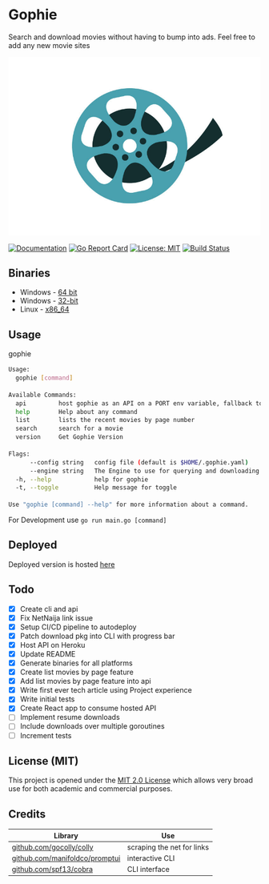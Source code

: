 # Gophie

Search and download movies without having to bump into ads. Feel free to add any new movie sites

![Demo](assets/reel.jpeg)

[![Documentation](https://img.shields.io/badge/godoc-reference-blue.svg?style=flat-square)](https://godoc.org/github.com/bisoncorps/gophie)
[![Go Report Card](https://goreportcard.com/badge/github.com/bisoncorps/gophie)](https://goreportcard.com/report/github.com/bisoncorps/gophie)
[![License: MIT](https://img.shields.io/badge/License-MIT-yellow.svg)](https://opensource.org/licenses/MIT)
[![Build Status](https://travis-ci.org/bisoncorps/gophie.svg?branch=master)](https://travis-ci.org/bisoncorps/gophie)

## Binaries

- Windows - [64 bit](bin/windows/64-bit/gophie)
- Windows - [32-bit](bin/windows/32-bit/gophie)
- Linux - [x86_64](bin/linux/x86-64/gophie)

## Usage

gophie

```bash
Usage:
  gophie [command]

Available Commands:
  api         host gophie as an API on a PORT env variable, fallback to set argument                                                                
  help        Help about any command
  list        lists the recent movies by page number
  search      search for a movie
  version     Get Gophie Version

Flags:
      --config string   config file (default is $HOME/.gophie.yaml)
      --engine string   The Engine to use for querying and downloading (default "NetNaija")                                                         
  -h, --help            help for gophie
  -t, --toggle          Help message for toggle

Use "gophie [command] --help" for more information about a command.
```

For Development use `go run main.go [command]`

## Deployed

Deployed version is hosted [here](https://gophie.herokuapp.com)

## Todo 

- [x] Create cli and api
- [x] Fix NetNaija link issue
- [x] Setup CI/CD pipeline to autodeploy
- [x] Patch download pkg into CLI with progress bar
- [x] Host API on Heroku
- [x] Update README
- [x] Generate binaries for all platforms
- [x] Create list movies by page feature
- [x] Add list movies by page feature into api
- [x] Write first ever tech article using Project experience
- [x] Write initial tests
- [x] Create React app to consume hosted API
- [ ] Implement resume downloads
- [ ] Include downloads over multiple goroutines
- [ ] Increment tests

## License (MIT)

This project is opened under the [MIT 2.0 License](https://github.com/bisoncorps/gophie/blob/master/LICENSE) which allows very broad use for both academic and commercial purposes.


## Credits
Library | Use
------- | -----
[github.com/gocolly/colly](https://github.com/gocolly/colly) | scraping the net for links
[github.com/manifoldco/promptui](https://github.com/manifoldco/promptui/) | interactive CLI
[github.com/spf13/cobra](https://github.com/spf13/cobra) | CLI interface
